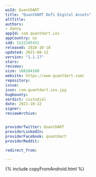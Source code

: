 ```yaml
---
wsId: QuantDART
title: "QuantDART Defi Digital Assets"
altTitle: 
authors:
- danny
appId: com.quantdart.ios
appCountry: us
idd: 1522245431
released: 2020-10-18
updated: 2021-08-12
version: "1.1.17"
stars: 
reviews: 
size: 168284160
website: https://www.quantdart.com/
repository: 
issue: 
icon: com.quantdart.ios.jpg
bugbounty: 
verdict: custodial
date: 2021-10-22
signer: 
reviewArchive:


providerTwitter: QuantDART
providerLinkedIn: 
providerFacebook: quantdart
providerReddit: 

redirect_from:

---
```

{% include copyFromAndroid.html %}

